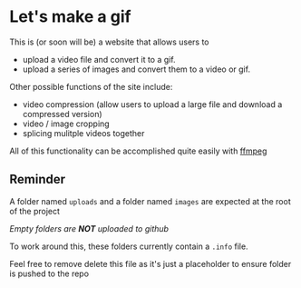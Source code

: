 # Let's make a gif

This is (or soon will be) a website that allows users to

- upload a video file and convert it to a gif.
- upload a series of images and convert them to a video or gif.

Other possible functions of the site include:

- video compression (allow users to upload a large file and download a compressed version)
- video / image cropping
- splicing mulitple videos together

All of this functionality can be accomplished quite easily with [ffmpeg](https://ffmpeg.org/)


## Reminder
A folder named `uploads` and a folder named `images` are expected at the root of the project

*Empty folders are **NOT** uploaded to github*

To work around this, these folders currently contain a `.info` file.

Feel free to remove delete this file as it's just a placeholder to ensure folder is pushed to the repo